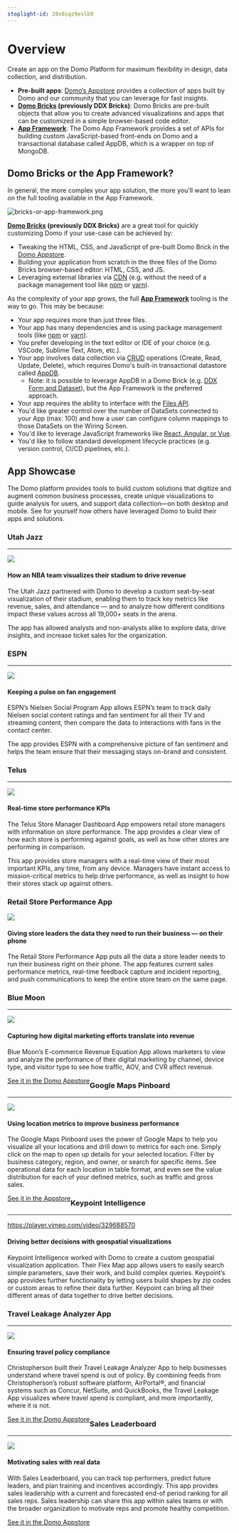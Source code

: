 ```yaml
---
stoplight-id: 28v6sqz9eslb9
---
```


# Overview

Create an app on the Domo Platform for maximum flexibility in design, data collection, and distribution.

- **Pre-built apps**: [Domo’s Appstore](https://www.domo.com/intelligent-apps/about-appstore) provides a collection of apps built by Domo and our community that you can leverage for fast insights.
- **[Domo Bricks](../Apps/DDX-Bricks/Quickstart/overview.md) (previously DDX Bricks)**: Domo Bricks are pre-built objects that allow you to create advanced visualizations and apps that can be customized in a simple browser-based code editor.
- **[App Framework](../Apps/App-Framework/Welcome.md)**: The Domo App Framework provides a set of APIs for building custom JavaScript-based front-ends on Domo and a transactional database called AppDB, which is a wrapper on top of MongoDB.

## Domo Bricks or the App Framework?

In general, the more complex your app solution, the more you'll want to lean on the full tooling available in the App Framework.

![bricks-or-app-framework.png](../../assets/images/bricks-or-app-framework.png)

**[Domo Bricks](../Apps/DDX-Bricks/Quickstart/overview.md) (previously DDX Bricks)** are a great tool for quickly customizing Domo if your use-case can be achieved by:

- Tweaking the HTML, CSS, and JavaScript of pre-built Domo Brick in the [Domo Appstore](https://www.domo.com/intelligent-apps/about-appstore).
- Building your application from scratch in the three files of the Domo Bricks browser-based editor: HTML, CSS, and JS.
- Leveraging external libraries via [CDN](https://developer.mozilla.org/en-US/docs/Glossary/CDN) (e.g. without the need of a package management tool like [npm](https://www.npmjs.com/) or [yarn](https://yarnpkg.com/)).

As the complexity of your app grows, the full **[App Framework](../Apps/App-Framework/Welcome.md)** tooling is the way to go. This may be because:

- Your app requires more than just three files.
- Your app has many dependencies and is using package management tools (like [npm](https://www.npmjs.com/) or [yarn](https://yarnpkg.com/)).
- You prefer developing in the text editor or IDE of your choice (e.g. VSCode, Sublime Text, Atom, etc.).
- Your app involves data collection via [CRUD](https://developer.mozilla.org/en-US/docs/Glossary/CRUD) operations (Create, Read, Update, Delete), which requires Domo's built-in transactional datastore called [AppDB](../Domo-App-APIs/AppDB-API.md).
  - Note: it is possible to leverage AppDB in a Domo Brick (e.g. [DDX Form and Dataset](https://www.domo.com/appstore/app/ddx-form-and-dataset/overview)), but the App Framework is the preferred approach.
- Your app requires the ability to interface with the [Files API](../Domo-App-APIs/Files-API.md).
- You'd like greater control over the number of DataSets connected to your App (max: 100) and how a user can configure column mappings to those DataSets on the Wiring Screen.
- You'd like to leverage JavaScript frameworks like [React, Angular, or Vue](App-Framework/Quickstart/Starter-Kits.md).
- You'd like to follow standard development lifecycle practices (e.g. version control, CI/CD pipelines, etc.).

## App Showcase

The Domo platform provides tools to build custom solutions that digitize and augment common business processes, create unique visualizations to guide analysis for users, and support data collection—on both desktop and mobile. See for yourself how others have leveraged Domo to build their apps and solutions.

### Utah Jazz

---

<img class="alignleft" src="https://web-assets.domo.com/miyagi/images/product/product-customer-utah-jazz-custom-app-anon.gif" />

#### How an NBA team visualizes their stadium to drive revenue

The Utah Jazz partnered with Domo to develop a custom seat-by-seat visualization of their stadium, enabling them to track key metrics like revenue, sales, and attendance — and to analyze how different conditions impact these values across all 19,000+ seats in the arena.

The app has allowed analysts and non-analysts alike to explore data, drive insights, and increase ticket sales for the organization.

### ESPN

---

<img class="alignleft " src="https://web-assets.domo.com/miyagi/images/product/product-customer-espn-app-anon-2x.png" />

#### Keeping a pulse on fan engagement

ESPN’s Nielsen Social Program App allows ESPN’s team to track daily Nielsen social content ratings and fan sentiment for all their TV and streaming content, then compare the data to interactions with fans in the contact center.

The app provides ESPN with a comprehensive picture of fan sentiment and helps the team ensure that their messaging stays on-brand and consistent.

### Telus

---

<img class="alignright" src="https://web-assets.domo.com/miyagi/images/product/product-customer-telus-custom-app-anon-2.gif" />

#### Real-time store performance KPIs

The Telus Store Manager Dashboard App empowers retail store managers with information on store performance. The app provides a clear view of how each store is performing against goals, as well as how other stores are performing in comparison.

This app provides store managers with a real-time view of their most important KPIs, any time, from any device. Managers have instant access to mission-critical metrics to help drive performance, as well as insight to how their stores stack up against others.

### Retail Store Performance App

<img class="alignleft " src="https://web-assets.domo.com/miyagi/images/product/product-feature-dev-portal-customer-app-retail-performance.jpg" />

#### Giving store leaders the data they need to run their business — on their phone

The Retail Store Performance App puts all the data a store leader needs to run their business right on their phone. The app features current sales performance metrics, real-time feedback capture and incident reporting, and push communications to keep the entire store team on the same page.

### Blue Moon

---

<img class="alignright " src="https://web-assets.domo.com/appstore/api/library/v1/images/33137" />

#### Capturing how digital marketing efforts translate into revenue

Blue Moon’s E-commerce Revenue Equation App allows marketers to view and analyze the performance of their digital marketing by channel, device type, and visitor type to see how traffic, AOV, and CVR affect revenue.

<a class="btn btn-primary" style="float: left;" href="https://www.domo.com/appstore/app/ecommerce-revenue-equation/overview" target="_blank" rel="noopener">See it in the Domo Appstore</a>

### Google Maps Pinboard

---

<img class="alignleft " src="https://web-assets.domo.com/miyagi/images/product/product-feature-dev-portal-app-custom-google-maps-pinboard.jpg" />

#### Using location metrics to improve business performance

The Google Maps Pinboard uses the power of Google Maps to help you visualize all your locations and drill down to metrics for each one. Simply click on the map to open up details for your selected location. Filter by business category, region, and owner, or search for specific items. See operational data for each location in table format, and even see the value distribution for each of your defined metrics, such as traffic and gross sales.

<a class="btn btn-primary" style="float: left;" href="https://www.domo.com/appstore/app/google-maps-pinboard-app/overview" target="_blank" rel="noopener">See it in the Appstore</a>

### Keypoint Intelligence

---

https://player.vimeo.com/video/329688570

#### Driving better decisions with geospatial visualizations

Keypoint Intelligence worked with Domo to create a custom geospatial visualization application. Their Flex Map app allows users to easily search simple parameters, save their work, and build complex queries. Keypoint’s app provides further functionality by letting users build shapes by zip codes or custom areas to refine their data further. Keypoint can bring all their different areas of data together to drive better decisions.

### Travel Leakage Analyzer App

---

<img class="alignleft" src="https://web-assets.domo.com/miyagi/images/product/product-feature-dev-portal-app-custom-christopherson-travel-leakage-analyzer.jpg" />

#### Ensuring travel policy compliance

Christopherson built their Travel Leakage Analyzer App to help businesses understand where travel spend is out of policy. By combining feeds from Christopherson’s robust software platform, AirPortal®, and financial systems such as Concur, NetSuite, and QuickBooks, the Travel Leakage App visualizes where travel spend is compliant, and more importantly, where it is not.

<a class="btn btn-primary" style="float: left;" href="https://www.domo.com/appstore/app/travel-leakage-analyzer-app/overview" target="_blank" rel="noopener">See it in the Domo Appstore</a>

### Sales Leaderboard

---

<img class="alignright " src="https://web-assets.domo.com/miyagi/images/product/product-feature-dev-portal-customer-app-sales-leaderboard.jpg" />

#### Motivating sales with real data

With Sales Leaderboard, you can track top performers, predict future leaders, and plan training and incentives accordingly. This app provides sales leadership with a current and forecasted end-of period ranking for all sales reps. Sales leadership can share this app within sales teams or with the broader organization to motivate reps and promote healthy competition.

<a class="btn btn-primary" style="float: left;" href="https://www.domo.com/appstore/app/sales-leaderboard-app/overview" target="_blank" rel="noopener">See it in the Domo Appstore</a>
